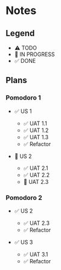 # Notes

## Legend

- ⚠ TODO
- 🚧 IN PROGRESS
- ✅ DONE

## Plans

### Pomodoro 1

- ✅ US 1
  - ✅ UAT 1.1
  - ✅ UAT 1.2
  - ✅ UAT 1.3
  - ✅ Refactor

- 🚧 US 2
  - ✅ UAT 2.1
  - ✅ UAT 2.2
  - 🚧 UAT 2.3

### Pomodoro 2

- ✅ US 2
  - ✅ UAT 2.3
  - ✅ Refactor

- ✅ US 3
  - ✅ UAT 3.1
  - ✅ Refactor
